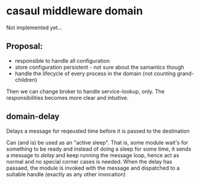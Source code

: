 
# casaul middleware domain

Not implemented yet...

## Proposal:
* responsible to handle all configuration
* store configuration persistent - not sure about the samantics though
* handle the lifecycle of every process in the domain (not counting grand-children)

Then we can change broker to handle service-lookup, only. The responsibilities becomes more clear and intuitive.


## domain-delay

Delays a message for reqeusted time before it is passed to the destination

Can (and is) be used as an "active sleep". That is, some module wait's for something to be ready and instead of doing 
a sleep for some time, it sends a message to *delay* and keep running the message loop, hence act as normal and no
special corner cases is needed. When the delay has passaed, the module is invoked with the message and dispatched to
a suitable handle (exactly as any other invocation)




